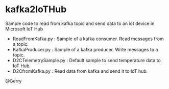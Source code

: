 # kafka2IoTHub

Sample code to read from kafka topic and send data to an iot device in Microsoft IoT Hub
<p>
  <ul>
    <li>ReadFromKafka.py      : Sample of a kafka consumer. Read messages from a topic.</li>
    <li>KafkaProducer.py      : Sample of a kafka producer. Write messages to a topic.</li>
    <li>D2CTelemetrySample.py : Default sample to send temperature data to IoT Hub.</li>
    <li>D2CfromKafka.py       : Read data from kafka and send it to IoT hub.</li>
    </ul>
</p>
@Gerry
